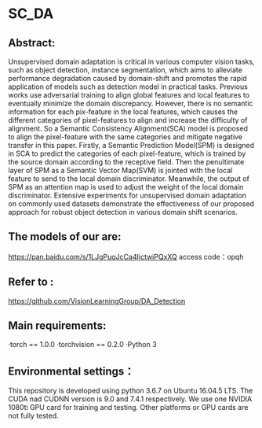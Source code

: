 # SC_DA
## Abstract:
Unsupervised domain adaptation is critical in various computer vision tasks, such as object detection, instance segmentation, which aims to alleviate performance degradation caused by domain-shift and promotes the rapid application of models such as detection model in practical tasks. Previous works use adversarial training to align global features and local features to eventually minimize the domain discrepancy. However, there is no semantic information for each pix-feature in the local features, which causes the different categories of pixel-features to align and increase the difficulty of alignment. So a Semantic Consistency Alignment(SCA) model is proposed to align the pixel-feature with the same categories and mitigate negative transfer in this paper. Firstly, a Semantic Prediction Model(SPM) is designed in SCA to predict the categories of each pixel-feature, which is trained by the source domain according to the receptive field. Then the penultimate layer of SPM as a Semantic Vector Map(SVM) is jointed with the local feature to send to the local domain discriminator. Meanwhile, the output of SPM as an attention map is used to adjust the weight of the local domain discriminator. Extensive experiments for unsupervised domain adaptation on commonly used datasets demonstrate the effectiveness of our proposed approach for robust object detection in various domain shift scenarios.

## The models of our are:
https://pan.baidu.com/s/1LJgPuqJcCa4IjctwiPQxXQ      access code：opqh
 
## Refer to <Strong-Weak Distribution Alignment for Adaptive Object Detection>:
 https://github.com/VisionLearningGroup/DA_Detection

## Main requirements:
·torch == 1.0.0
·torchvision == 0.2.0
·Python 3
## Environmental settings：
This repository is developed using python 3.6.7 on Ubuntu 16.04.5 LTS. The CUDA nad CUDNN version is 9.0 and 7.4.1 respectively. We use one NVIDIA 1080ti GPU card for training and testing. Other platforms or GPU cards are not fully tested.

